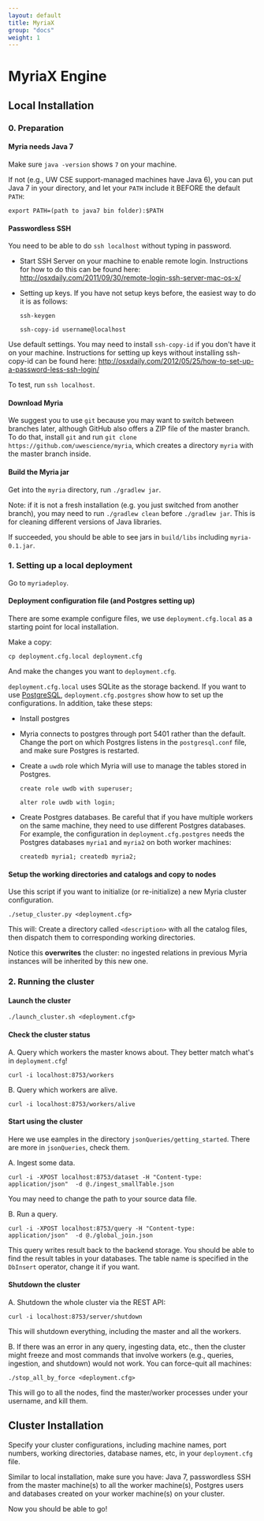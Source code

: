 ```yaml
---
layout: default
title: MyriaX
group: "docs"
weight: 1
---
```


# MyriaX Engine

## Local Installation

### 0. Preparation

#### Myria needs Java 7
Make sure `java -version` shows `7` on your machine.

If not (e.g., UW CSE support-managed machines have Java 6), you can put Java 7 in your directory, and let your `PATH` include it BEFORE the default `PATH`:

    export PATH=(path to java7 bin folder):$PATH

#### Passwordless SSH

You need to be able to do `ssh localhost` without typing in password.

- Start SSH Server on your machine to enable remote login. Instructions
for how to do this can be found here: http://osxdaily.com/2011/09/30/remote-login-ssh-server-mac-os-x/

- Setting up keys. If you have not setup keys before, the easiest way to do it is as follows:

    `ssh-keygen`

    `ssh-copy-id username@localhost`

Use default settings. You may need to install `ssh-copy-id` if you don't have it on your machine.
Instructions for setting up keys without installing ssh-copy-id can be found here: http://osxdaily.com/2012/05/25/how-to-set-up-a-password-less-ssh-login/

To test, run `ssh localhost`.

#### Download Myria
We suggest you to use `git` because you may want to switch between branches later, although GitHub also offers a ZIP file of the master branch.
To do that, install `git` and run `git clone https://github.com/uwescience/myria`,
which creates a directory `myria` with the master branch inside.

#### Build the Myria jar
Get into the `myria` directory, run `./gradlew jar`.

Note: if it is not a fresh installation (e.g. you just switched from another branch),
you may need to run `./gradlew clean` before `./gradlew jar`. This is for cleaning different versions of Java libraries.

If succeeded, you should be able to see jars in `build/libs` including `myria-0.1.jar`.

### 1. Setting up a local deployment
Go to `myriadeploy`.

#### Deployment configuration file (and Postgres setting up)
There are some example configure files,
we use `deployment.cfg.local` as a starting point for local installation.

Make a copy:

    cp deployment.cfg.local deployment.cfg

And make the changes you want to `deployment.cfg`.

`deployment.cfg.local` uses SQLite as the storage backend. If you want to use [PostgreSQL](www.postgresql.org),
`deployment.cfg.postgres` show how to set up the configurations.
In addition, take these steps:

- Install postgres

- Myria connects to postgres through port 5401 rather than the default. Change the port on which Postgres listens in the `postgresql.conf` file, and make sure Postgres is restarted.

- Create a `uwdb` role which Myria will use to manage the tables stored in Postgres.

    `create role uwdb with superuser;`

    `alter role uwdb with login;`

- Create Postgres databases. Be careful that if you have multiple workers on the same machine, they need to use different Postgres databases.
For example, the configuration in `deployment.cfg.postgres` needs the Postgres databases `myria1` and `myria2` on both worker machines:

    `createdb myria1; createdb myria2;`

#### Setup the working directories and catalogs and copy to nodes

Use this script if you want to initialize (or re-initialize) a new Myria cluster configuration.

    ./setup_cluster.py <deployment.cfg>

This will: Create a directory called `<description>` with all the catalog files, then dispatch them to corresponding working directories.

Notice this **overwrites** the cluster: no ingested relations in previous Myria instances will be inherited by this new one.

### 2. Running the cluster

#### Launch the cluster

    ./launch_cluster.sh <deployment.cfg>

#### Check the cluster status

A. Query which workers the master knows about. They better match what's in `deployment.cfg`!

    curl -i localhost:8753/workers

B. Query which workers are alive. 

    curl -i localhost:8753/workers/alive

#### Start using the cluster

Here we use eamples in the directory `jsonQueries/getting_started`.
There are more in `jsonQueries`, check them.

A. Ingest some data.

    curl -i -XPOST localhost:8753/dataset -H "Content-type: application/json"  -d @./ingest_smallTable.json

You may need to change the path to your source data file.

B. Run a query.

    curl -i -XPOST localhost:8753/query -H "Content-type: application/json"  -d @./global_join.json

This query writes result back to the backend storage. You should be able to find the result tables in your databases. The table name is specified in the `DbInsert` operator, change it if you want.

#### Shutdown the cluster

A. Shutdown the whole cluster via the REST API:

    curl -i localhost:8753/server/shutdown

This will shutdown everything, including the master and all the workers.

B. If there was an error in any query, ingesting data, etc., then the cluster might freeze and most commands that involve workers (e.g., queries, ingestion, and shutdown) would not work. You can force-quit all machines:

    ./stop_all_by_force <deployment.cfg>

This will go to all the nodes, find the master/worker processes under your username, and kill them.

## Cluster Installation

Specify your cluster configurations, including machine names, port numbers, working directories, database names, etc, in your `deployment.cfg` file. 

Similar to local installation, make sure you have: Java 7, passwordless SSH from the master machine(s) to all the worker machine(s), Postgres users and databases created on your worker machine(s) on your cluster. 

Now you should be able to go!

